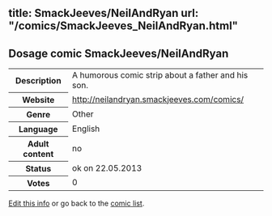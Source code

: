 title: SmackJeeves/NeilAndRyan
url: "/comics/SmackJeeves_NeilAndRyan.html"
---
Dosage comic SmackJeeves/NeilAndRyan
-----------------------------------------

<p id="msg"></p>
<script type="text/javascript">
if (window.location.search === '?edit_info_mail=sent_ok') {
  var elem = document.getElementById("msg");
  elem.innerHTML = 'Edited information sucessfully sent for review, which is usually done daily. Thanks!';
  elem.className = 'ok';
}
</script>
<table class="comicinfo">
<tr>
<th>Description</th><td>A humorous comic strip about a father and his son.</td>
</tr>
<tr>
<th>Website</th><td><a href="http://neilandryan.smackjeeves.com/comics/">http://neilandryan.smackjeeves.com/comics/</a></td>
</tr>
<tr>
<th>Genre</th><td>Other</td>
</tr>
<tr>
<th>Language</th><td>English</td>
</tr>
<tr>
<th>Adult content</th><td>no</td>
</tr>
<tr>
<th>Status</th><td>ok on 22.05.2013</td>
</tr>
<tr>
<th>Votes</th><td>0</td>
</tr>
</table>

[Edit this info](SmackJeeves_NeilAndRyan_edit.html) or go back to the [comic list](../comic-index.html).
